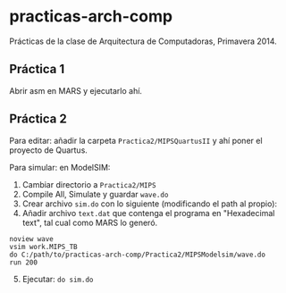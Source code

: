 ﻿practicas-arch-comp
===================

Prácticas de la clase de Arquitectura de Computadoras, Primavera 2014.

Práctica 1
----------

Abrir asm en MARS y ejecutarlo ahí.

Práctica 2
----------

Para editar: añadir la carpeta `Practica2/MIPSQuartusII` y ahí poner el proyecto de Quartus.

Para simular: en ModelSIM:

1. Cambiar directorio a `Practica2/MIPS`
2. Compile All, Simulate y guardar `wave.do`
3. Crear archivo `sim.do` con lo siguiente (modificando el path al propio):
4. Añadir archivo `text.dat` que contenga el programa en "Hexadecimal text", tal cual como MARS lo generó.
```
noview wave
vsim work.MIPS_TB
do C:/path/to/practicas-arch-comp/Practica2/MIPSModelsim/wave.do
run 200
```
5. Ejecutar: `do sim.do`
